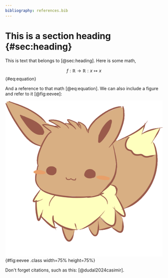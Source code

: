 ```yaml
--- 
bibliography: references.bib
---
```


# This is a section heading {#sec:heading}

This is text that belongs to [@sec:heading]. Here is some math,

$$ f: \mathbb{R} \to \mathbb{R}: x \mapsto x $$ {#eq:equation}

And a reference to that math [@eq:equation]. We can also include a figure and refer to it [@fig:eevee]:

![A cute drawing of Eevee](figures/eevee.png){#fig:eevee .class width=75% height=75%}

Don't forget citations, such as this: [@dudal2024casimir]. 
